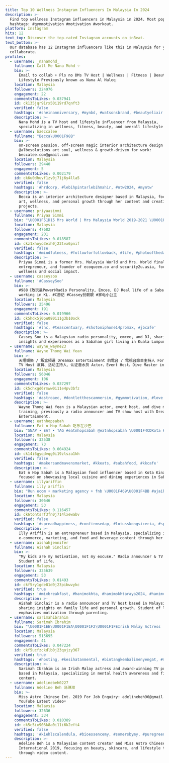 ```yaml
---
title: Top 10 Wellness Instagram Influencers In Malaysia In 2024
description: >-
  Find top wellness Instagram influencers in Malaysia in 2024. Most popular
  hashtags: #gymmotivation #motivation #workout.
platform: Instagram
hits: 12
text_top: Discover the top-rated Instagram accounts on inBeat.
text_bottom: >-
  Our database has 12 Instagram influencers like this in Malaysia for you to
  collaborate.
profiles:
  - username: _nanamohd_
    fullname: Call Me Nana Mohd ✨
    bio: >-
      Email to collab ⬇️ Pls no DMs TV Host | Wellness | Fitness | Beauty |
      Lifestyle Previously known as Nana Al Haleq
    location: Malaysia
    followers: 224976
    engagement: 22
    commentsToLikes: 0.037941
    id: ck135jqr91rx50i19rd7qnft3
    verified: false
    hashtags: '#sheinanniversary, #mynbd, #watsonsbrand, #beautyelixir'
    description: >-
      Nana Mohd is a TV host and lifestyle influencer from Malaysia,
      specializing in wellness, fitness, beauty, and overall lifestyle content.
  - username: baeccalee
    fullname: "Becca\U0001F98B"
    bio: >-
      on-screen passion, off-screen magic interior architecture design
      @albesolutions art soul, wellness & growth-driven for work:
      beccalee.com@gmail.com
    location: Malaysia
    followers: 29440
    engagement: 5
    commentsToLikes: 0.002179
    id: ck6u0dhuvf1zv0j71j6y4lla5
    verified: false
    hashtags: '#hrdcorp, #lebihpintarlebihmahir, #ntw2024, #myntw'
    description: >-
      Becca is an interior architecture designer based in Malaysia, focusing on
      art, wellness, and personal growth through her content and creative
      projects.
  - username: priyaasimmi
    fullname: Priyaa Simmi
    bio: "\U0001F51D15 Mrs World | Mrs Malaysia World 2019-2021 \U0001F451| Founder/Director @ecoqueen.co @security2u.asia @saiwelfare | Global Iconic Woman 2023 Award |"
    location: Malaysia
    followers: 47682
    engagement: 201
    commentsToLikes: 0.018587
    id: ckz1xhoyo3eih0j23tvx6pnif
    verified: false
    hashtags: '#mindfulness, #followforfollowback, #life, #photooftheday'
    description: >-
      Priyaa Simmi is a former Mrs. Malaysia World and Mrs. World finalist,
      entrepreneur, and founder of ecoqueen.co and security2u.asia, focusing on
      wellness and social impact.
  - username: casseysoo
    fullname: '#CasseySoo'
    bio: >-
      #988《敢玩最Power》Radio Personality, Emcee, DJ Real life of a Sabahan girl
      working in KL. #C游记 #Cassey扮靓靓 #家电小公主
    location: Malaysia
    followers: 25496
    engagement: 191
    commentsToLikes: 0.019966
    id: ck5hdx5j0pu080i11g3b10ock
    verified: false
    hashtags: '#lnc, #teascentuary, #shotoniphone14promax, #jbcafe'
    description: >-
      Cassey Soo is a Malaysian radio personality, emcee, and DJ, sharing
      insights and experiences as a Sabahan girl living in Kuala Lumpur.
  - username: wayne_wayne23
    fullname: Wayne Thong Wai Yean
    bio: >-
      天翊娛樂 / 飯盒頻道 Dreamax Entertainment 前電台 / 電視台節目主持人 Former Radio Announcer /
      TV Host 演員、活动主持人、认证潜水员 Actor、Event Host、Dive Master in Training
    location: Malaysia
    followers: 56046
    engagement: 106
    commentsToLikes: 0.037297
    id: ck5chxgd6rmww0i11e4pv3bfz
    verified: false
    hashtags: '#astroaec, #dontletthescammersin, #gymmotivation, #love'
    description: >-
      Wayne Thong Wai Yean is a Malaysian actor, event host, and dive master in
      training, previously a radio announcer and TV show host with Dreamax
      Entertainment.
  - username: eatnhopsabah
    fullname: Eat n Hop Sabah 吃乐在沙巴
    bio: "SNAP • EAT • TAG #eatnhopsabah @eatnhopsabah \U0001F4CDKota Kinabalu,Sabah Follow us on Facebook \U0001F447\U0001F3FB"
    location: Malaysia
    followers: 32538
    engagement: 73
    commentsToLikes: 0.004924
    id: ck14i6gyqdvqg0i19zlsza1kh
    verified: false
    hashtags: '#makersandmavensmarket, #kkeats, #sabahfood, #kkcafe'
    description: >-
      Eat n Hop Sabah is a Malaysian food influencer based in Kota Kinabalu,
      focused on showcasing local cuisine and dining experiences in Sabah.
  - username: illyariffin
    fullname: illy ariffin
    bio: "Run ecom + marketing agency + fnb \U0001F469‍\U0001F4BB #ajaibmarketing \U0001F984 \U0001F380 #bloomingwithIlly \U0001F372 @confirmsedap_my ⬇️\U0001F618\U0001F483⬇️"
    location: Malaysia
    followers: 30646
    engagement: 53
    commentsToLikes: 0.116457
    id: ck6tontsrf3fn0j714lxewabv
    verified: false
    hashtags: '#spreadhappiness, #confirmsedap, #lotusskongsiceria, #spreadhope'
    description: >-
      Illy Ariffin is an entrepreneur based in Malaysia, specializing in
      e-commerce, marketing, and food and beverage content through her agency.
  - username: aishahjennifer
    fullname: Aishah Sinclair
    bio: >-
      "My kids are my motivation, not my excuse." Radio announcer & TV host.
      Student of Life.
    location: Malaysia
    followers: 325639
    engagement: 53
    commentsToLikes: 0.01493
    id: ckf5ry1gde81d0j23pibwvykc
    verified: true
    hashtags: '#mixbreakfast, #hanimokhta, #hanimokhtaraya2024, #hanimokhtaprimadonna'
    description: >-
      Aishah Sinclair is a radio announcer and TV host based in Malaysia,
      sharing insights on family life and personal growth. Student of life, she
      emphasizes motivation through parenting.
  - username: sarimahibrahim
    fullname: Sarimah Ibrahim
    bio: "\U0001F1EE\U0001F1EA\U0001F1F2\U0001F1FEIrish Malay Actress |Award winning TV Presenter | Gym junkie |Malaysian Work Enquiries: 013-964 9749 Intl Rep'd by @fionacrosstalent"
    location: Malaysia
    followers: 515695
    engagement: 41
    commentsToLikes: 0.047224
    id: ckf5ucfzckdlb0j23qojzy367
    verified: true
    hashtags: '#hosting, #kesihatanmental, #bintangkembalimenyengat, #mentalhealth'
    description: >-
      Sarimah Ibrahim is an Irish Malay actress and award-winning TV presenter
      based in Malaysia, specializing in mental health awareness and fitness
      content.
  - username: adelinebeh0227
    fullname: Adeline Beh 马琳溦
    bio: >-
      Miss Astro Chinese Int. 2019 For Job Enquiry: adelinebeh96@gmail.com
      YouTube Latest video⬇️
    location: Malaysia
    followers: 32636
    engagement: 334
    commentsToLikes: 0.010389
    id: ck5c5ix903k8a0i11i6k2eft4
    verified: false
    hashtags: '#kiehlscalendula, #bioessencemy, #somersbymy, #puregreentea'
    description: >-
      Adeline Beh is a Malaysian content creator and Miss Astro Chinese
      International 2019, focusing on beauty, skincare, and lifestyle topics
      through video content.
---
```


